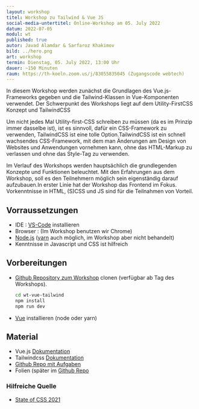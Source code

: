 ```yaml
---
layout: workshop
titel: Workshop zu Tailwind & Vue JS
social-media-untertitel: Online-Workshop am 05. July 2022
datum: 2022-07-05
modul: wt
published: true
autor: Javad Alamdar & Sarfaroz Khakimov
bild: ../hero.png
art: workshop
termin: Dienstag, 05. July 2022, 13:00 Uhr
dauer: ~150 Minuten
raum: https://th-koeln.zoom.us/j/83055835045 (Zugangscode webtech) 
---
```


In diesem Workshop werden  zunächst die Grundlagen des Vue.js-Frameworks gegeben und  die Tailwind-Klassen in Vue-Komponenten verwendet. Der Schwerpunkt des Workshops liegt auf dem Utility-FirstCSS Konzept und TailwindCSS

Um nicht jedes Mal Utility-first-CSS schreiben zu müssen (da es im Prinzip immer dasselbe ist), ist es sinnvoll, dafür ein CSS-Framework zu verwenden, TailwindCSS ist eine tolle Option.TailwindCSS ist ein schnell wachsendes CSS-Framework, mit dem man Änderungen am Design von Websites und Anwendungen vornehmen kann, ohne das HTML-Markup zu verlassen und ohne das Style-Tag zu verwenden.

Im Verlauf des Workshops werden hauptsächlich die grundlegenden Konzepte und Funktionen beleuchtet. Mit den Erfahrungen aus dem Workshop, soll es den Teilnehmern möglich sein eigenständig darauf aufzubauen.In erster Linie hat der Workshop das Frontend im Fokus.
Vorkenntnisse in HTML, (S)CSS und JS sind für die Teilnahmen von Vorteil.

## Vorraussetzungen
- IDE : [VS-Code](https://code.visualstudio.com/download) installieren 
- Browser :  (Im Workshop benutzen wir Chrome)
- [Node.js](https://nodejs.org/en/) ([yarn](https://yarnpkg.com) auch möglich, im Workshop aber nicht behandelt)
- Kenntnisse in Javascript und CSS ist hilfreich 


## Vorbereitungen

- [Github Repository zum Workshop](https://github.com/javadalam/WT_TailwindCss-Vue-JS.git) clonen (verfügbar ab Tag des Workshops). 
   
     ```sh
     cd wt-vue-tailwind
     npm install
     npm run dev
     ```
     

- [Vue](https://vuejs.org/guide/quick-start.html#with-build-tools) installieren (node oder yarn)

## Material

- Vue.js [Dokumentation](https://v3.vuejs.org/guide/introduction.html)
- Tailwindcss [Dokumentation](https://tailwindcss.com/docs/installation)
- [Github Repo mit Aufgaben](https://github.com/javadalam/WT_TailwindCss-Vue-JS/tree/main/wt-vue-tailwind/Aufgaben)
- Folien (später im [Github Repo](https://github.com/javadalam/WT_TailwindCss-Vue-JS/tree/main/wt-vue-tailwind/Folien)

### Hilfreiche Quelle
- [State of CSS 2021](https://2021.stateofcss.com/en-US/technologies/css-frameworks/)
